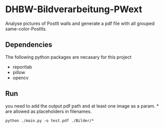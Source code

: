# DHBW-Bildverarbeitung-PWext
Analyse pictures of PostIt walls and generate a pdf file with all grouped same-color-PostIts.


## Dependencies
The following python packages are necasary for this project
 - reportlab
 - pillow
 - opencv

 ## Run
you need to add the output pdf path and at least one image as a param. * are allowed as placeholders in filenames.

```python ./main.py -o test.pdf ./Bilder/*```
